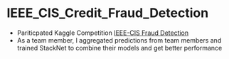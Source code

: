 # IEEE_CIS_Credit_Fraud_Detection

- Pariticpated Kaggle Competition [IEEE-CIS Fraud Detection](https://www.kaggle.com/c/ieee-fraud-detection)
- As a team member, I aggregated predictions from team members and trained StackNet to combine their models and get better performance
